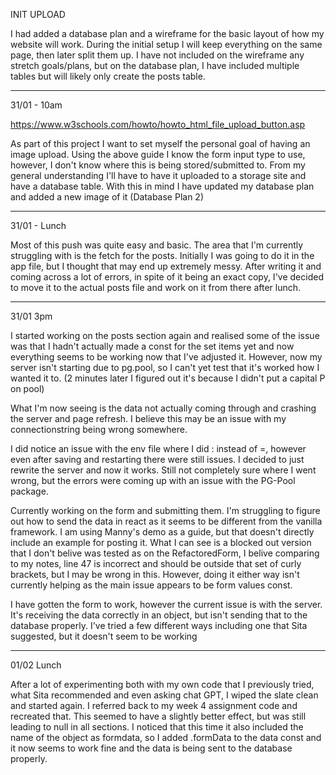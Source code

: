 INIT UPLOAD

I had added a database plan and a wireframe for the basic layout of how my website will work. During the initial setup I will keep everything on the same page, then later split them up. I have not included on the wireframe any stretch goals/plans, but on the database plan, I have included multiple tables but will likely only create the posts table.

---

31/01 - 10am

https://www.w3schools.com/howto/howto_html_file_upload_button.asp

As part of this project I want to set myself the personal goal of having an image upload. Using the above guide I know the form input type to use, however, I don't know where this is being stored/submitted to. From my general understanding I'll have to have it uploaded to a storage site and have a database table. With this in mind I have updated my database plan and added a new image of it (Database Plan 2)

---

31/01 - Lunch

Most of this push was quite easy and basic. The area that I'm currently struggling with is the fetch for the posts. Initially I was going to do it in the app file, but I thought that may end up extremely messy. After writing it and coming across a lot of errors, in spite of it being an exact copy, I've decided to move it to the actual posts file and work on it from there after lunch.

---

31/01 3pm

I started working on the posts section again and realised some of the issue was that I hadn't actually made a const for the set items yet and now everything seems to be working now that I've adjusted it. However, now my server isn't starting due to pg.pool, so I can't yet test that it's worked how I wanted it to. (2 minutes later I figured out it's because I didn't put a capital P on pool)

What I'm now seeing is the data not actually coming through and crashing the server and page refresh. I believe this may be an issue with my connectionstring being wrong somewhere.

I did notice an issue with the env file where I did : instead of =, however even after saving and restarting there were still issues. I decided to just rewrite the server and now it works. Still not completely sure where I went wrong, but the errors were coming up with an issue with the PG-Pool package.

Currently working on the form and submitting them. I'm struggling to figure out how to send the data in react as it seems to be different from the vanilla framework. I am using Manny's demo as a guide, but that doesn't directly include an example for posting it. What I can see is a blocked out version that I don't belive was tested as on the RefactoredForm, I belive comparing to my notes, line 47 is incorrect and should be outside that set of curly brackets, but I may be wrong in this. However, doing it either way isn't currently helping as the main issue appears to be form values const.

I have gotten the form to work, however the current issue is with the server. It's receiving the data correctly in an object, but isn't sending that to the database properly. I've tried a few different ways including one that Sita suggested, but it doesn't seem to be working

---

01/02 Lunch

After a lot of experimenting both with my own code that I previously tried, what Sita recommended and even asking chat GPT, I wiped the slate clean and started again. I referred back to my week 4 assignment code and recreated that. This seemed to have a slightly better effect, but was still leading to null in all sections. I noticed that this time it also included the name of the object as formdata, so I added .formData to the data const and it now seems to work fine and the data is being sent to the database properly.

